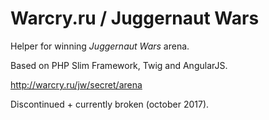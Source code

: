 # Warcry.ru / Juggernaut Wars

Helper for winning *Juggernaut Wars* arena.

Based on PHP Slim Framework, Twig and AngularJS.

http://warcry.ru/jw/secret/arena

Discontinued + currently broken (october 2017).
